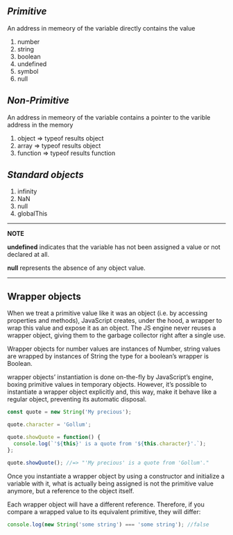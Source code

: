 ***Primitive*** 
---------------------
An address in memeory of the variable directly contains the value
1. number
2. string
3. boolean
4. undefined
5. symbol
6. null

***Non-Primitive*** 
---------------------
An address in memeory of the variable contains a pointer to the varible address in the memory
1. object   => typeof results object
2. array    => typeof results object
3. function => typeof results function

***Standard objects***
---------------------
1. infinity
2. NaN
3. null
4. globalThis

---
**NOTE**

**undefined** indicates that the variable has not been assigned a value or not declared at all.

**null** represents the absence of any object value. 

---

Wrapper objects
---------------------
When we treat a primitive value like it was an object (i.e. by accessing properties and methods), JavaScript creates, under the hood, a wrapper to wrap this value and expose it as an object. The JS engine never reuses a wrapper object, giving them to the garbage collector right after a single use.

Wrapper objects for number values are instances of Number, string values are wrapped by instances of String the type for a boolean’s wrapper is Boolean.

wrapper objects’ instantiation is done on-the-fly by JavaScript’s engine, boxing primitive values in temporary objects.  However, it’s possible to instantiate a wrapper object explicitly and,  this way, make it behave like a regular object, preventing its automatic disposal.

```js
const quote = new String('My precious');

quote.character = 'Gollum';

quote.showQuote = function() {
  console.log(`'${this}' is a quote from '${this.character}'.`);
};

quote.showQuote(); //=> "'My precious' is a quote from 'Gollum'."
```

Once you instantiate a wrapper object by using a constructor and initialize a variable with it,
what is actually being assigned is not the primitive value anymore, but a reference to the object itself.

Each wrapper object will have a different reference. Therefore, if you compare a wrapped value to its equivalent primitive, they will differ:

```js
console.log(new String('some string') === 'some string'); //false
```



